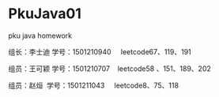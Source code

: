 # PkuJava01
pku java homework
<html>
<p>组长：李士迪 学号：1501210940 &nbsp&nbsp&nbsp leetcode67、119、191</p>
<p>组员：王可颖 学号：1501210707&nbsp&nbsp&nbsp leetcode58 、151、189、202 </p>
<p>组员：赵烜&nbsp&nbsp学号：1501211043 &nbsp&nbsp&nbsp leetcode8、75、118</p>
</html>

